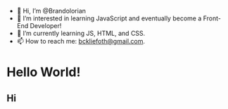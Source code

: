 - 👋 Hi, I’m @Brandolorian
- 👀 I’m interested in learning JavaScript and eventually become a Front-End Developer!
- 🌱 I’m currently learning JS, HTML, and CSS.
- 📫 How to reach me: bckliefoth@gmail.com.

<!---
Brandolorian/Brandolorian is a ✨ special ✨ repository because its `README.md` (this file) appears on your GitHub profile.
You can click the Preview link to take a look at your changes.
--->

# Hello World!
## Hi